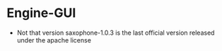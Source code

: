 # Engine-GUI
* Not that version saxophone-1.0.3 is the last official version released under the apache license
